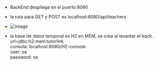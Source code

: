 - BackEnd despliega en el puerto 8080
- la ruta para GET y POST es localhost:8080/api/teachers

- ![image](https://github.com/manuelherreram/tutor-link-back/assets/97056237/02619c5f-0210-448d-90a9-d9cc041a2f37)

- la base de datos temporal es H2 en MEM, se crea al levantar el back.
  url=jdbc:h2:mem:tutorlink  
  consola: localhost:8080/H2-console  
      user: sa  
      password: sa
